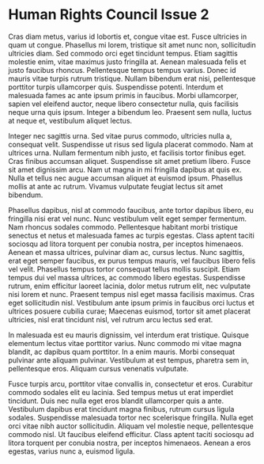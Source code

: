 # Human Rights Council Issue 2
Cras diam metus, varius id lobortis et, congue vitae est. Fusce ultricies in quam ut congue. Phasellus mi lorem, tristique sit amet nunc non, sollicitudin ultricies diam. Sed commodo orci eget tincidunt tempus. Etiam sagittis molestie enim, vitae maximus justo fringilla at. Aenean malesuada felis et justo faucibus rhoncus. Pellentesque tempus tempus varius. Donec id mauris vitae turpis rutrum tristique. Nullam bibendum erat nisi, pellentesque porttitor turpis ullamcorper quis. Suspendisse potenti. Interdum et malesuada fames ac ante ipsum primis in faucibus. Morbi ullamcorper, sapien vel eleifend auctor, neque libero consectetur nulla, quis facilisis neque urna quis ipsum. Integer a bibendum leo. Praesent sem nulla, luctus at neque et, vestibulum aliquet lectus.

Integer nec sagittis urna. Sed vitae purus commodo, ultricies nulla a, consequat velit. Suspendisse ut risus sed ligula placerat commodo. Nam at ultrices urna. Nullam fermentum nibh justo, et facilisis tortor finibus eget. Cras finibus accumsan aliquet. Suspendisse sit amet pretium libero. Fusce sit amet dignissim arcu. Nam ut magna in mi fringilla dapibus at quis ex. Nulla et tellus nec augue accumsan aliquet at euismod ipsum. Phasellus mollis at ante ac rutrum. Vivamus vulputate feugiat lectus sit amet bibendum.

Phasellus dapibus, nisl at commodo faucibus, ante tortor dapibus libero, eu fringilla nisi erat vel nunc. Nunc vestibulum velit eget semper fermentum. Nam rhoncus sodales commodo. Pellentesque habitant morbi tristique senectus et netus et malesuada fames ac turpis egestas. Class aptent taciti sociosqu ad litora torquent per conubia nostra, per inceptos himenaeos. Aenean et massa ultrices, pulvinar diam ac, cursus lectus. Nunc sagittis, erat eget semper faucibus, ex purus tempus mauris, vel faucibus libero felis vel velit. Phasellus tempus tortor consequat tellus mollis suscipit. Etiam tempus dui vel massa ultrices, ac commodo libero egestas. Suspendisse rutrum, enim efficitur laoreet lacinia, dolor metus rutrum elit, nec vulputate nisi lorem et nunc. Praesent tempus nisl eget massa facilisis maximus. Cras eget sollicitudin nisl. Vestibulum ante ipsum primis in faucibus orci luctus et ultrices posuere cubilia curae; Maecenas euismod, tortor sit amet placerat ultricies, nisl erat tincidunt nisl, vel rutrum arcu lectus sed erat.

In malesuada est eu mauris dignissim, vel interdum erat tristique. Quisque elementum lectus vitae porttitor varius. Nunc commodo mi vitae magna blandit, ac dapibus quam porttitor. In a enim mauris. Morbi consequat pulvinar ante aliquam pulvinar. Vestibulum at est tempus, pharetra sem in, pellentesque eros. Aliquam cursus venenatis vulputate.

Fusce turpis arcu, porttitor vitae convallis in, consectetur et eros. Curabitur commodo sodales elit eu lacinia. Sed tempus metus ut erat imperdiet tincidunt. Duis nec nulla eget eros blandit ullamcorper quis a ante. Vestibulum dapibus erat tincidunt magna finibus, rutrum cursus ligula sodales. Suspendisse malesuada tortor nec scelerisque fringilla. Nulla eget orci vitae nibh auctor sollicitudin. Aliquam vel molestie neque, pellentesque commodo nisl. Ut faucibus eleifend efficitur. Class aptent taciti sociosqu ad litora torquent per conubia nostra, per inceptos himenaeos. Aenean a eros egestas, varius nunc a, euismod ligula.
